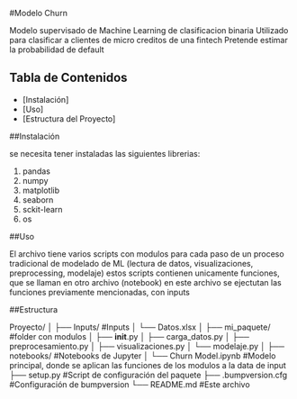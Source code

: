 #Modelo Churn

Modelo supervisado de Machine Learning de clasificacion binaria
Utilizado para clasificar a clientes de micro creditos de una fintech
Pretende estimar la probabilidad de default

## Tabla de Contenidos
- [Instalación]
- [Uso]
- [Estructura del Proyecto]


##Instalación

se necesita tener instaladas las siguientes librerias:
1. pandas
2. numpy
3. matplotlib
4. seaborn
5. sckit-learn
6. os

##Uso

El archivo tiene varios scripts con modulos para cada paso de un proceso tradicional de modelado de ML
(lectura de datos, visualizaciones, preprocessing, modelaje)
estos scripts contienen unicamente funciones, que se llaman en otro archivo (notebook)
en este archivo se ejectutan las funciones previamente mencionadas, con inputs

##Estructura 

Proyecto/
│
├── Inputs/                     #Inputs
│   └── Datos.xlsx
│
├── mi_paquete/               #folder con modulos
│   ├── __init__.py
│   ├── carga_datos.py
│   ├── preprocesamiento.py
│   ├── visualizaciones.py
│   └── modelaje.py
│
├── notebooks/                #Notebooks de Jupyter
│   └── Churn Model.ipynb     #Modelo principal, donde se aplican las funciones de los modulos a la data de input
├── setup.py                  #Script de configuración del paquete
├── .bumpversion.cfg          #Configuración de bumpversion
└── README.md                 #Este archivo
